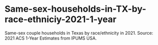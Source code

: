# Same-sex-households-in-TX-by-race-ethniciy-2021-1-year
Same-sex couple households in Texas by race/ethnicity in 2021. Source: 2021 ACS 1-Year Estimates from IPUMS USA.
